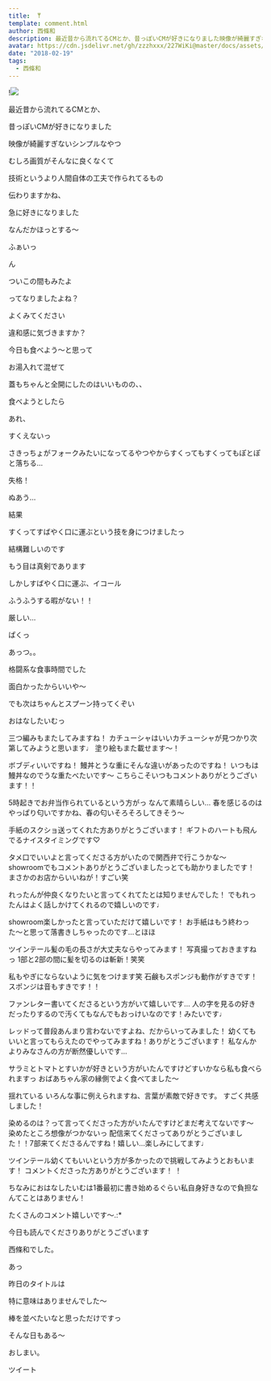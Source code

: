 ```yaml
---
title: ‎ ‎𐩢
template: comment.html
author: 西條和
description: 最近昔から流れてるCMとか、昔っぽいCMが好きになりました映像が綺麗すぎないシンプルなやつむしろ画質がそんなに良くなくて技術というより人間自体の...
avatar: https://cdn.jsdelivr.net/gh/zzzhxxx/227WiKi@master/docs/assets/photo/avatar/nagomi.jpg
date: "2018-02-19"
tags:
  - 西條和
---
```


!![](https://cdn.jsdelivr.net/gh/227WiKi/227WiKi-image@master/blog-image/nagomi-2018-02-19_1.jpg)







最近昔から流れてるCMとか、




昔っぽいCMが好きになりました





映像が綺麗すぎないシンプルなやつ






むしろ画質がそんなに良くなくて




技術というより人間自体の工夫で作られてるもの






伝わりますかね、







急に好きになりました





なんだかほっとする〜






ふぁいっ









ん




ついこの間もみたよ





ってなりましたよね？







よくみてください






違和感に気づきますか？








今日も食べよう〜と思って





お湯入れて混ぜて




蓋もちゃんと全開にしたのはいいものの、、





食べようとしたら




あれ、




すくえないっ





さきっちょがフォークみたいになってるやつやからすくってもすくってもぽとぽと落ちる…






失格！







ぬあう…








結果






すくってすばやく口に運ぶという技を身につけましたっ






結構難しいのです






もう目は真剣であります






しかしすばやく口に運ぶ、イコール





ふうふうする暇がない！！





厳しい…





ぱくっ





あっつ。。






格闘系な食事時間でした






面白かったからいいや〜







でも次はちゃんとスプーン持ってくぞい









おはなしたいむっ




三つ編みもまたしてみますね！
カチューシャはいいカチューシャが見つかり次第してみようと思います♩
塗り絵もまた載せます〜！





ボブディいいですね！
鰻丼とうな重にそんな違いがあったのですね！
いつもは鰻丼なのでうな重たべたいです〜
こちらこそいつもコメントありがとうございます！！





5時起きでお弁当作られているという方がっ
なんて素晴らしい…
春を感じるのはやっぱり匂いですかね、春の匂いそろそろしてきそう〜






手紙のスクショ送ってくれた方ありがとうございます！
ギフトのハートも飛んでるナイスタイミングです♡




タメ口でいいよと言ってくださる方がいたので関西弁で行こうかな〜
showroomでもコメントありがとうございましたっとても助かりましたです！
まさかのお店からいいねが！すごい笑





れったんが仲良くなりたいと言ってくれてたとは知りませんでした！
でもれったんはよく話しかけてくれるので嬉しいのです♩



showroom楽しかったと言っていただけて嬉しいです！
お手紙はもう終わった〜と思って落書きしちゃったのです…とほほ





ツインテール髪の毛の長さが大丈夫ならやってみます！
写真撮っておきますねっ
1部と2部の間に髪を切るのは斬新！笑笑





私もやぎにならないように気をつけます笑
石鹸もスポンジも動作がすきです！スポンジは音もすきです！！





ファンレター書いてくださるという方がいて嬉しいです…
人の字を見るの好きだったりするので汚くてもなんでもおっけいなのです！みたいです♩




レッドって普段あんまり言わないですよね、だからいってみました！
幼くてもいいと言ってもらえたのでやってみますね！ありがとうございます！
私なんかよりみなさんの方が断然優しいです…





サラミとトマトとすいかが好きという方がいたんですけどすいかなら私も食べられますっ
おばあちゃん家の縁側でよく食べてました〜



揺れている
いろんな事に例えられますね、言葉が素敵で好きです。
すごく共感しました！




染めるのは？って言ってくださった方がいたんですけどまだ考えてないです〜
染めたところ想像がつかないっ
配信来てくださってありがとうございました！！7部来てくださるんですね！嬉しい…楽しみにしてます♩






ツインテール幼くてもいいという方が多かったので挑戦してみようとおもいます！
コメントくださった方ありがとうございます！
！









ちなみにおはなしたいむは1番最初に書き始めるぐらい私自身好きなので負担なんてことはありません！




たくさんのコメント嬉しいです〜.:*






今日も読んでくださりありがとうございます





西條和でした。





あっ



昨日のタイトルは






特に意味はありませんでした〜






棒を並べたいなと思っただけですっ







そんな日もある〜





おしまい。


ツイート



